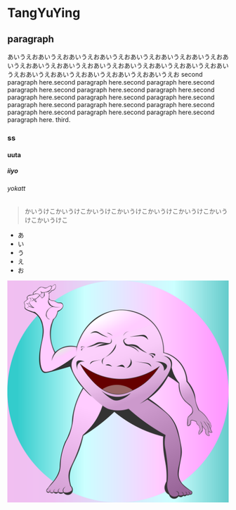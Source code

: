 # TangYuYing
## paragraph
あいうえおあいうえおあいうえおあいうえおあいうえおあいうえおあいうえおあいうえおあいうえおあいうえおあいうえおあいうえおあいうえおあいうえおあいうえおあいうえおあいうえおあいうえおあいうえおあいうえお
second paragraph here.second paragraph here.second paragraph here.second paragraph here.second paragraph here.second paragraph here.second paragraph here.second paragraph here.second paragraph here.second paragraph here.second paragraph here.second paragraph here.second paragraph here.second paragraph here.second paragraph here.second paragraph here.
third. 

### ss
#### uuta
##### iiyo
###### yokatt

> かいうけこかいうけこかいうけこかいうけこかいうけこかいうけこかいうけこかいうけこ

- あ
- い
- う
- え
- お

![something](https://raw.githubusercontent.com/toshikisugiyama/illustrator-works/master/drawing-15/drawing-15.svg)